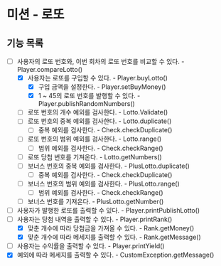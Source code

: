 # 미션 - 로또

## 기능 목록
- [ ] 사용자의 로또 번호와, 이번 회차의 로또 번호를 비교할 수 있다. - Player.compareLotto()
  - [x] 사용자는 로또를 구입할 수 있다. - Player.buyLotto()
    - [x] 구입 금액을 설정한다. - Player.setBuyMoney()
    - [x] 1 ~ 45의 로또 번호를 발행할 수 있다. - Player.publishRandomNumbers()
  - [ ] 로또 번호의 개수 예외를 검사한다. - Lotto.Validate()
  - [ ] 로또 번호의 중복 예외를 검사한다. - Lotto.duplicate()
    - [ ] 중복 예외를 검사한다. - Check.checkDuplicate()
  - [ ] 로또 번호의 범위 예외를 검사한다. - Lotto.range()
    - [ ] 범위 예외를 검사한다. - Check.checkRange()
  - [ ] 로또 당첨 번호를 기져온다. - Lotto.getNumbers()
  - [ ] 보너스 번호의 중복 예외를 검사한다. - PlusLotto.duplicate()
    - [ ] 중복 예외를 검사한다. - Check.checkDuplicate()
  - [ ] 보너스 번호의 범위 예외를 검사한다. - PlusLotto.range()
    - [ ] 범위 예외를 검사한다. - Check.checkRange()
  - [ ] 보너스 번호를 기져온다. - PlusLotto.getNumber()
- [ ] 사용자가 발행한 로또를 출력할 수 있다. - Player.printPublishLotto() 
- [ ] 사용자는 당첨 내역을 출력할 수 있다. - Player.printRank()
  - [x] 맞춘 개수에 따라 당첨금을 가져올 수 있다. - Rank.getMoney() 
  - [x] 맞춘 개수에 따라 메세지를 출력할 수 있다. - Rank.getMessage()
- [ ] 사용자는 수익률을 출력할 수 있다. - Player.printYield()
- [x] 예외에 따라 메세지를 출력할 수 있다. - CustomException.getMessage()